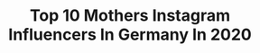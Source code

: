 ---
title: Top 10 Mothers Instagram Influencers In Germany In 2020
description: >-
  Find top mothers Instagram influencers in Germany in 2020. Most popular hashtags: #stayathome #stayhome #liebeliebeliebe #corona.
platform: Instagram
profiles:
  - username: "reissmannevelyn"
    fullname: >-
      Evelyn Reißmann
    location: "Germany"
    followers: 19576
    engagement: 1358
    commentsToLikes: 0.068143
    id: ck8t26tg1yctg0j78wfmfyfpy
    verified: false
    hashtags: "#frauen, #samstagabend, #danke, #zusammenhalt"
  - username: "anne_wuensche"
    fullname: >-
      Anne Wünsche
    location: "Germany"
    followers: 767775
    engagement: 508
    commentsToLikes: 0.084503
    id: ck5hj9ub8g9c90i11ho5xuh46
    verified: true
    hashtags: "#annew, #anneswelt, #girlstrip, #girlstime"
  - username: "andherflowers"
    fullname: >-
      V a l e r i e
    location: "Germany"
    followers: 114520
    engagement: 542
    commentsToLikes: 0.045110
    id: ck13ctwk9250w0i19khnmjb6l
    verified: false
    hashtags: "#positivemind, #tattooart, #kidsroom, #mysunshine"
  - username: "mother_of_six_dragons"
    fullname: >-
      Valeska
    location: "Germany"
    followers: 27661
    engagement: 555
    commentsToLikes: 0.077997
    id: ck134cfzvvrn90i19nzgv7sm9
    verified: false
    hashtags: "#outfitoftheday, #womensupportwomen, #passtaufeuchauf, #lebensweg"
  - username: "hejiamlaura"
    fullname: >-
      FAMILY.LIFESTYLE.POSITIVITY
    location: "Germany"
    followers: 8281
    engagement: 1161
    commentsToLikes: 0.202882
    id: ck0vwfc7ftf4m0i19z39n5yg4
    verified: false
    hashtags: "#geschwisterliebe, #seychellenwirkommen, #adventskalender, #vacationmood"
  - username: "isaimglueck"
    fullname: >-
      Isa
    location: "Germany"
    followers: 6011
    engagement: 1025
    commentsToLikes: 0.084085
    id: ck0w6kc8k8zbz0i197hh142xb
    verified: false
    hashtags: "#gef, #wochenstart, #samstag, #sommer"
  - username: "iamlorrainenguessan"
    fullname: >-
      Lorraine N'guessan🇨🇮
    location: "Germany"
    followers: 5090
    engagement: 1136
    commentsToLikes: 0.102668
    id: ck5hmgf17lwmt0i11yvql41tp
    verified: false
    hashtags: "#blackgirls, #blackexcellence, #komm, #kurz"
  - username: "marlenelufen"
    fullname: >-
      Marlene Lufen
    location: "Germany"
    followers: 178267
    engagement: 353
    commentsToLikes: 0.039241
    id: ck15ptp3qzknw0i19f6tie3cc
    verified: true
    hashtags: "#lasstunsreden, #relax, #buchempfehlung, #daily"
  - username: "carinamononoke"
    fullname: >-
      Compassion & Empathy🌱🌙
    location: "Germany"
    followers: 7177
    engagement: 1160
    commentsToLikes: 0.057738
    id: ck8t3m4fp3p8j0j7841aif4kd
    verified: false
    hashtags: "#dogsthathike, #dogstagram, #straydog, #selbstliebe"
  - username: "allesbeginntmitdir"
    fullname: >-
      Karolin Rögner
    location: "Germany"
    followers: 6071
    engagement: 1111
    commentsToLikes: 0.063081
    id: ck0w75cbwbu2j0i19j5d75sg3
    verified: false
    hashtags: "#aktivgegengewalt, #ausgr, #allesbeginntmitdir"
---